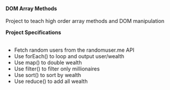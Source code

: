 
**DOM Array Methods**<br><br>
Project to teach high order array methods and DOM manipulation<br>

**Project Specifications**<br><br>
- Fetch random users from the randomuser.me API<br>
- Use forEach() to loop and output user/wealth<br>
- Use map() to double wealth<br>
- Use filter() to filter only millionaires<br>
- Use sort() to sort by wealth<br>
- Use reduce() to add all wealth<br>
